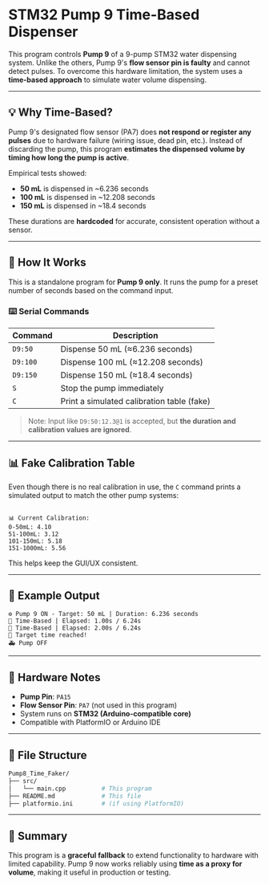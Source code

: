 # STM32 Pump 9 Time-Based Dispenser

This program controls **Pump 9** of a 9-pump STM32 water dispensing system. Unlike the others, Pump 9's **flow sensor pin is faulty** and cannot detect pulses. To overcome this hardware limitation, the system uses a **time-based approach** to simulate water volume dispensing.

---

## 💡 Why Time-Based?

Pump 9's designated flow sensor (PA7) does **not respond or register any pulses** due to hardware failure (wiring issue, dead pin, etc.). Instead of discarding the pump, this program **estimates the dispensed volume by timing how long the pump is active**.

Empirical tests showed:

- **50 mL** is dispensed in ~6.236 seconds  
- **100 mL** is dispensed in ~12.208 seconds  
- **150 mL** is dispensed in ~18.4 seconds  

These durations are **hardcoded** for accurate, consistent operation without a sensor.

---

## 🚀 How It Works

This is a standalone program for **Pump 9 only**. It runs the pump for a preset number of seconds based on the command input.

### ⌨️ Serial Commands

| Command        | Description                                 |
|----------------|---------------------------------------------|
| `D9:50`        | Dispense 50 mL (≈6.236 seconds)             |
| `D9:100`       | Dispense 100 mL (≈12.208 seconds)           |
| `D9:150`       | Dispense 150 mL (≈18.4 seconds)             |
| `S`            | Stop the pump immediately                   |
| `C`            | Print a simulated calibration table (fake)  |

> Note: Input like `D9:50:12.3@1` is accepted, but **the duration and calibration values are ignored**.

---

## 📊 Fake Calibration Table

Even though there is no real calibration in use, the `C` command prints a simulated output to match the other pump systems:

```

📊 Current Calibration:
0-50mL: 4.10
51-100mL: 3.12
101-150mL: 5.18
151-1000mL: 5.56

````

This helps keep the GUI/UX consistent.

---

## 🧪 Example Output

```text
⚙️ Pump 9 ON - Target: 50 mL | Duration: 6.236 seconds
📏 Time-Based | Elapsed: 1.00s / 6.24s
📏 Time-Based | Elapsed: 2.00s / 6.24s
🌟 Target time reached!
🚑 Pump OFF
````

---

## 🔧 Hardware Notes

* **Pump Pin**: `PA15`
* **Flow Sensor Pin**: `PA7` (not used in this program)
* System runs on **STM32 (Arduino-compatible core)**
* Compatible with PlatformIO or Arduino IDE

---

## 📁 File Structure

```bash
Pump8_Time_Faker/
├── src/
│   └── main.cpp          # This program
├── README.md             # This file
├── platformio.ini        # (if using PlatformIO)
```

---

## 📌 Summary

This program is a **graceful fallback** to extend functionality to hardware with limited capability. Pump 9 now works reliably using **time as a proxy for volume**, making it useful in production or testing.
